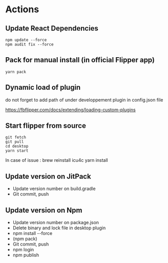 # Actions

## Update React Dependencies

```shell script
npm update --force
npm audit fix --force
```


## Pack for manual install (in official Flipper app)

```shell script
yarn pack
```

## Dynamic load of plugin

do not forget to add path of under developpement plugin in config.json file

https://fbflipper.com/docs/extending/loading-custom-plugins


## Start flipper from source

```shell script
git fetch
git pull
cd desktop
yarn start
```

In case of issue : brew reinstall icu4c
yarn install


## Update version on JitPack

- Update version number on build.gradle
- Git commit, push

## Update version on Npm

- Update version number on package.json
- Delete binary and lock file in desktop plugin
- npm install --force
- (npm pack)
- Git commit, push
- npm login
- npm publish